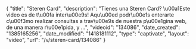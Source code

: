 {
    "title": "Steren Card",
    "description": "Tienes una Steren Card? \u00a1Este video es de t\u00fa inter\u00e9s! Aqu\u00ed podr\u00e1s enterarte c\u00f3mo realizar consultas a trav\u00e9s de nuestra p\u00e1gina web, de una manera r\u00e1pida, y ...",
    "videoid": "134086",
    "date_created": "1385165256",
    "date_modified": "1418181112",
    "type": "captivate",
    "layout": "video",
    "url": "\/v\/steren-card\/134086"
}